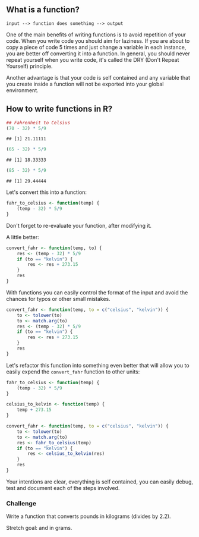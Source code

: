 ## What is a function?

```
input --> function does something --> output
```

One of the main benefits of writing functions is to avoid repetition of your
code. When you write code you should aim for laziness. If you are about to copy
a piece of code 5 times and just change a variable in each instance, you are
better off converting it into a function. In general, you should never repeat
yourself when you write code, it's called the DRY (Don't Repeat Yourself)
principle.

Another advantage is that your code is self contained and any variable that you
create inside a function will not be exported into your global environment.

## How to write functions in R?


```r
## Fahrenheit to Celsius
(70 - 32) * 5/9
```

```
## [1] 21.11111
```

```r
(65 - 32) * 5/9
```

```
## [1] 18.33333
```

```r
(85 - 32) * 5/9
```

```
## [1] 29.44444
```

Let's convert this into a function:


```r
fahr_to_celsius <- function(temp) {
    (temp - 32) * 5/9
}
```

Don't forget to re-evaluate your function, after modifying it.

A little better:


```r
convert_fahr <- function(temp, to) {
    res <- (temp - 32) * 5/9
    if (to == "kelvin") {
        res <- res + 273.15
    }
    res
}
```


With functions you can easily control the format of the input and avoid the
chances for typos or other small mistakes.


```r
convert_fahr <- function(temp, to = c("celsius", "kelvin")) {
    to <- tolower(to)
    to <- match.arg(to)
    res <- (temp - 32) * 5/9
    if (to == "kelvin") {
        res <- res + 273.15
    }
    res
}
```

Let's refactor this function into something even better that will allow you to
easily expend the `convert_fahr` function to other units:


```r
fahr_to_celsius <- function(temp) {
    (temp - 32) * 5/9
}

celsius_to_kelvin <- function(temp) {
    temp + 273.15
}

convert_fahr <- function(temp, to = c("celsius", "kelvin")) {
    to <- tolower(to)
    to <- match.arg(to)
    res <- fahr_to_celsius(temp)
    if (to == "kelvin") {
        res <- celsius_to_kelvin(res)
    }
    res
}
```

Your intentions are clear, everything is self contained, you can easily debug,
test and document each of the steps involved.

### Challenge

Write a function that converts pounds in kilograms (divides by 2.2).

Stretch goal: and in grams.
